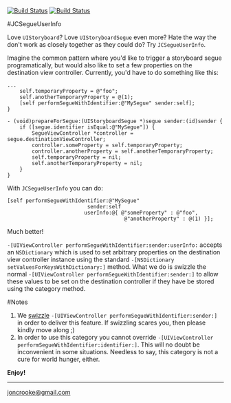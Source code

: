 [![Build Status](https://travis-ci.org/itsthejb/JCSegueUserInfo.svg?branch=master)](https://travis-ci.org/itsthejb/NSURL-QueryDictionary)
[![Build Status](https://travis-ci.org/itsthejb/JCSegueUserInfo.svg?branch=develop)](https://travis-ci.org/itsthejb/NSURL-QueryDictionary)

#JCSegueUserInfo

Love `UIStoryboard`? Love `UIStoryboardSegue` even more? Hate the way the don't work as closely together as they could do? Try `JCSegueUserInfo`.

Imagine the common pattern where you'd like to trigger a storyboard segue programatically, but would also like to set a few properties on the destination view controller. Currently, you'd have to do something like this:

	...
		self.temporaryProperty = @"foo";
		self.anotherTemporaryProperty = @(1);
		[self performSegueWithIdentifier:@"MySegue" sender:self];
	}
	
	- (void)prepareForSegue:(UIStoryboardSegue *)segue sender:(id)sender {
		if ([segue.identifier isEqual:@"MySegue"]) {
    		SegueViewController *controller = segue.destinationViewController;
    		controller.someProperty = self.temporaryProperty;
    		controller.anotherProperty = self.anotherTemporaryProperty;   
    		self.temporaryProperty = nil;
    		self.anotherTemporaryProperty = nil;
		}
	}

With `JCSegueUserInfo` you can do:

	[self performSegueWithIdentifier:@"MySegue"
                              sender:self
                           	 userInfo:@{ @"someProperty" : @"foo",
			                           	  @"anotherProperty" : @(1) }];
                           	 
Much better!

`-[UIViewController performSegueWithIdentifier:sender:userInfo:` accepts an `NSDictionary` which is used to set arbitrary properties on the destination view controller instance using the standard `-[NSDictionary setValuesForKeysWithDictionary:]` method. What we do is swizzle the normal `-[UIViewController performSegueWithIdentifier:sender:]` to allow these values to be set on the destination controller if they have be stored using the category method.

#Notes

1. We [swizzle](http://nshipster.com/method-swizzling/) `-[UIViewController performSegueWithIdentifier:sender:]` in order to deliver this feature. If swizzling scares you, then please kindly move along ;)
2. In order to use this category you cannot override `-[UIViewController performSegueWithIdentifier:identifier:]`. This will no doubt be inconvenient in some situations. Needless to say, this category is not a cure for world hunger, either.



**Enjoy!**

---

joncrooke@gmail.com
